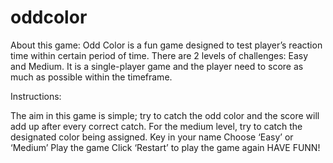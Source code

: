 # oddcolor
About this game:
Odd Color is a fun game designed to test player’s reaction time within certain period of time. There are 2 levels of challenges: Easy and Medium. It is a single-player game and the player need to score as much as possible within the timeframe.

Instructions:

The aim in this game is simple; try to catch the odd color and the score will add up after every correct catch.
For the medium level, try to catch the designated color being assigned.
Key in your name
Choose ‘Easy’ or ‘Medium’
Play the game
Click ‘Restart’ to play the game again
HAVE FUNN!